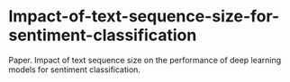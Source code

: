 # Impact-of-text-sequence-size-for-sentiment-classification
Paper. Impact of text sequence size on the performance of deep learning models for sentiment classification.
